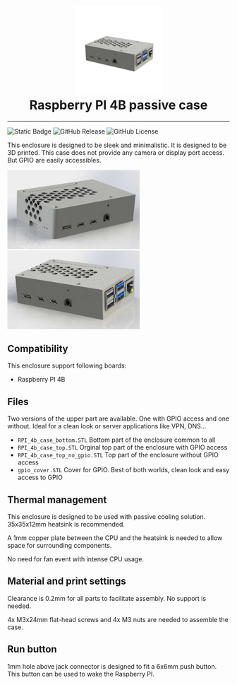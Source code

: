<h1 align="center">
    <img src="https://github.com/AntoninPvr/RPI4B_Case/blob/main/img/logo.png?raw=true" alt="RPI Enclosure Logo" width="200"></a>
    <br>
    Raspberry PI 4B passive case
</h1>

---
![Static Badge](https://img.shields.io/badge/status-active-green)
![GitHub Release](https://img.shields.io/github/v/release/AntoninPvr/RPI4B_Case)
![GitHub License](https://img.shields.io/github/license/AntoninPvr/RPI4B_Case)

This enclosure is designed to be sleek and minimalistic. It is designed to be 3D printed. This case does not provide any camera or display port access. But GPIO are easily accessibles.

<p float="left">
  <img src="https://github.com/AntoninPvr/RPI4B_Case/blob/main/img/render_sd_hdmi.jpg?raw=true"  width="300"/>
  <img src="https://github.com/AntoninPvr/RPI4B_Case/blob/main/img/render_hdmi_usb.jpg?raw=true" width="300" /> 
</p>


## Compatibility
This enclosure support following boards:

* Raspberry PI 4B

## Files

Two versions of the upper part are available. One with GPIO access and one without. Ideal for a clean look or server applications like VPN, DNS...

* `RPI_4b_case_bottom.STL` Bottom part of the enclosure common to all
* `RPI_4b_case_top.STL` Orginal top part of the enclosure with GPIO access
* `RPI_4b_case_top_no_gpio.STL` Top part of the enclosure without GPIO access
* `gpio_cover.STL` Cover for GPIO. Best of both worlds, clean look and easy access to GPIO


## Thermal management
This enclosure is designed to be used with passive cooling solution. 35x35x12mm heatsink is recommended.

A 1mm copper plate between the CPU and the heatsink is needed to allow space for surrounding components.

No need for fan event with intense CPU usage.

## Material and print settings
Clearance is 0.2mm for all parts to facilitate assembly. No support is needed.

4x M3x24mm flat-head screws and 4x M3 nuts are needed to assemble the case.

## Run button
1mm hole above jack connector is designed to fit a 6x6mm push button. This button can be used to wake the Raspberry PI.
